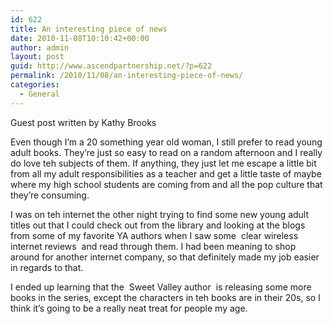 ```yaml
---
id: 622
title: An interesting piece of news
date: 2010-11-08T10:10:42+00:00
author: admin
layout: post
guid: http://www.ascendpartnership.net/?p=622
permalink: /2010/11/08/an-interesting-piece-of-news/
categories:
  - General
---
```

Guest post written by Kathy Brooks

Even though I&#8217;m a 20 something year old woman, I still prefer to read young adult books. They&#8217;re just so easy to read on a random afternoon and I really do love teh subjects of them. If anything, they just let me escape a little bit from all my adult responsibilities as a teacher and get a little taste of maybe where my high school students are coming from and all the pop culture that they&#8217;re consuming.

I was on teh internet the other night trying to find some new young adult titles out that I could check out from the library and looking at the blogs from some of my favorite YA authors when I saw some &nbsp;clear wireless internet reviews&nbsp; and read through them. I had been meaning to shop around for another internet company, so that definitely made my job easier in regards to that.

I ended up learning that the &nbsp;Sweet Valley author&nbsp; is releasing some more books in the series, except the characters in teh books are in their 20s, so I think it&#8217;s going to be a really neat treat for people my age.